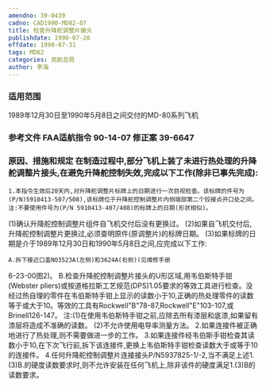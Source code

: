 ```yaml
---
amendno: 39-0439
cadno: CAD1990-MD82-07
title: 检查升降舵调整片接头
publishdate: 1990-07-28
effdate: 1990-07-31
tags: MD82
categories: 民航总局
author: 李海
---
```


### 适用范围 
1989年12月30日至1990年5月8日之间交付的MD-80系列飞机

<!--more-->
### 参考文件    FAA适航指令 90-14-07 修正案 39-6647 

### 原因、措施和规定     在制造过程中,部分飞机上装了未进行热处理的升降舵调整片接头,在避免升降舵控制失效,完成以下工作(除非已事先完成): 
    1.本指令生效后20天内,对升降舵调整片标牌上的日期进行一次目视检查。该标牌的件号为(P/N)5910413-507/508),该标牌位于升降舵控制调整片内侧端部第二个铰接点开口处之间。 
    注:不要使用件号为(P/N 5910413-407/408)的标牌上的日期(形状相似)。 
(1)确认升降舵控制调整片组件自飞机交付后没有更换过。 
    (2)如果自飞机交付后,升降舵控制调整片更换过,必须查明原件(原调整片)的标牌日期。 
    (3)如果标牌的日期是介于1989年12月30日和1990年5月8日之间,应完成以下工作: 

    A.拆下接近口盖NO3523A(左侧)和3624A(右侧)(见维修手册
  
6-23-00图2)。 
    B.检查升降舵控制调整片接头的U形区域,用韦伯斯特手钳(Webster pliers)或按道格拉斯工艺规范(DPS)1.05要求的等效工具进行检查。没经过热自理的零件在韦伯斯特手钳上显示的读数小于10,正确的热处理零件的读数等于或大于10。等效的工具有Rockwell"B"78-87,Rockwell"E"103-107,或Brinell126-147。 
    注:(1)在使用韦伯斯特手钳之前,应除去所有漆层和底漆,如果留有漆层将造成不准确的读数。 
(2)不允许使用电导率测量方法。 
    2.如果连接件被正确地进行了热处理,则不需要做进一步的工作。
    3.如果连接件经韦伯斯手钳检查其读数小于10,在下次飞行前,拆下该连接件,更换上韦伯斯特手钳检查读数大于或等于10的连接件。 
    4.任何升降舵控制调整片连接接头P/N5937825-1/-2,当不满足上述1.(3)B.的硬度读数要求时,则不允许安装在任何飞机上,除非该件的硬度满足1.(3)B的读数要求。

